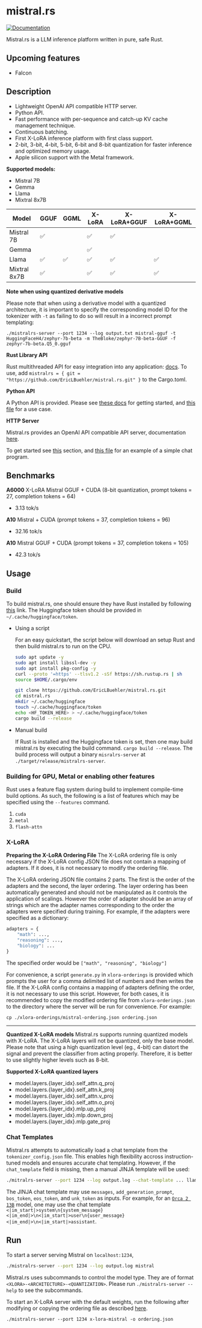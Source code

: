 # mistral.rs
[![Documentation](https://github.com/EricLBuehler/mistral.rs/actions/workflows/docs.yml/badge.svg)](https://ericlbuehler.github.io/mistral.rs/mistralrs/)

Mistral.rs is a LLM inference platform written in pure, safe Rust.

## Upcoming features
- Falcon

## Description
- Lightweight OpenAI API compatible HTTP server.
- Python API.
- Fast performance with per-sequence and catch-up KV cache management technique.
- Continuous batching.
- First X-LoRA inference platform with first class support.
- 2-bit, 3-bit, 4-bit, 5-bit, 6-bit and 8-bit quantization for faster inference and optimized memory usage.
- Apple silicon support with the Metal framework.

**Supported models:**
- Mistral 7B
- Gemma
- Llama
- Mixtral 8x7B

|Model|GGUF|GGML|X-LoRA|X-LoRA+GGUF|X-LoRA+GGML|
|--|--|--|--|--|--|
|Mistral 7B |✅| |✅|✅| |
|Gemma| | |✅| | |
|Llama|✅|✅|✅|✅|✅|
|Mixtral 8x7B|✅| |✅|✅|✅|

**Note when using quantized derivative models**

Please note that when using a derivative model with a quantized architecture, it is important to specify the corresponding model ID for the tokenizer with `-t` as failing to do so will result in a incorrect prompt templating:

`./mistralrs-server --port 1234 --log output.txt mistral-gguf -t HuggingFaceH4/zephyr-7b-beta -m TheBloke/zephyr-7B-beta-GGUF -f zephyr-7b-beta.Q5_0.gguf`

**Rust Library API**

Rust multithreaded API for easy integration into any application: [docs](https://ericlbuehler.github.io/mistral.rs/mistralrs/). To use, add `mistralrs = { git = "https://github.com/EricLBuehler/mistral.rs.git" }` to the Cargo.toml.

**Python API**

A Python API is provided. Please see [these docs](mistralrs-pyo3/README.md) for getting started, and [this file](examples/python_api.py) for a use case.

**HTTP Server**

Mistral.rs provides an OpenAI API compatible API server, documentation [here](examples/http.md).

To get started see [this](README.md#run) section, and [this file](examples/chat.py) for an example of a simple chat program.

## Benchmarks
**A6000** X-LoRA Mistral GGUF + CUDA (8-bit quantization, prompt tokens = 27, completion tokens = 64)
- 3.13 tok/s

**A10** Mistral + CUDA (prompt tokens = 37, completion tokens = 96)
- 32.16 tok/s

**A10** Mistral GGUF + CUDA (prompt tokens = 37, completion tokens = 105)
- 42.3 tok/s

## Usage
### Build
To build mistral.rs, one should ensure they have Rust installed by following [this](https://rustup.rs/) link.
The Huggingface token should be provided in `~/.cache/huggingface/token`. 
- Using a script

    For an easy quickstart, the script below will 
    download an setup Rust and then build mistral.rs to run on the CPU.
    ```bash
    sudo apt update -y
    sudo apt install libssl-dev -y
    sudo apt install pkg-config -y
    curl --proto '=https' --tlsv1.2 -sSf https://sh.rustup.rs | sh
    source $HOME/.cargo/env

    git clone https://github.com/EricLBuehler/mistral.rs.git
    cd mistral.rs
    mkdir ~/.cache/huggingface
    touch ~/.cache/huggingface/token
    echo <HF_TOKEN_HERE> > ~/.cache/huggingface/token
    cargo build --release
    ```
- Manual build

    If Rust is installed and the Huggingface token is set, then one may build mistral.rs by executing the build command.
    `cargo build --release`.
The build process will output a binary `misralrs-server` at `./target/release/mistralrs-server`.
### Building for GPU, Metal or enabling other features
Rust uses a feature flag system during build to implement compile-time build options. As such, the following is a list of features
which may be specified using the `--features` command.
1) `cuda`
2) `metal`
3) `flash-attn`

### X-LoRA
**Preparing the X-LoRA Ordering File**
The X-LoRA ordering file is only necessary if the X-LoRA config JSON file does not contain a mapping of adapters. If it does, it is not necessary to modify the ordering file.

The X-LoRA ordering JSON file contains 2 parts. The first is the order of the adapters and the second, the layer ordering. The layer ordering has been automatically generated and should not be manipulated as it controls the application of scalings. However the order of adapter should be an array of strings which are the adapter names corresponding to the order the adapters were specified during training. For example, if the adapters were specified as a dictionary:

```python
adapters = {
    "math": ...,
    "reasoning": ...,
    "biology": ...
}
```

The specified order would be `["math", "reasoning", "biology"]`

For convenience, a script `generate.py` in `xlora-orderings` is provided which prompts the user for a comma delimited list of numbers and then writes the file. If the X-LoRA config contains a mapping of adapters defining the order, it is not necessary to use this script. However, for both cases, it is recommended to copy the modified ordering file from `xlora-orderings.json` to the directory where the server will be run for convenience. For example:

`cp ./xlora-orderings/mistral-ordering.json ordering.json`

---

**Quantized X-LoRA models**
Mistral.rs supports running quantized models with X-LoRA. The X-LoRA layers will not be quantized, only the base model. Please note that
using a high quantization level (eg., 4-bit) can distort the signal and prevent the classifier from acting properly. Therefore, it is better to use slightly higher levels such as 8-bit.

**Supported X-LoRA quantized layers**
- model.layers.{layer_idx}.self_attn.q_proj
- model.layers.{layer_idx}.self_attn.k_proj
- model.layers.{layer_idx}.self_attn.v_proj
- model.layers.{layer_idx}.self_attn.o_proj
- model.layers.{layer_idx}.mlp.up_proj
- model.layers.{layer_idx}.mlp.down_proj
- model.layers.{layer_idx}.mlp.gate_proj

### Chat Templates
Mistral.rs attempts to automatically load a chat template from the `tokenizer_config.json` file. This enables high flexibility accross instruction-tuned models and ensures accurate chat templating. However, if the `chat_template` field is missing, then a manual JINJA template will be used:

```bash
./mitralrs-server --port 1234 --log output.log --chat-template ... llama
```

The JINJA chat template may use `messages`, `add_generation_prompt`, `bos_token`, `eos_token`, and `unk_token` as inputs. For example, for an [`Orca 2 13B`](https://huggingface.co/microsoft/Orca-2-13b) model, one may use the chat template `<|im_start|>system\n{system_message}<|im_end|>\n<|im_start|>user\n{user_message}<|im_end|>\n<|im_start|>assistant`.

## Run

To start a server serving Mistral on `localhost:1234`, 
```bash
./mistralrs-server --port 1234 --log output.log mistral
```

Mistral.rs uses subcommands to control the model type. They are of format `<XLORA>-<ARCHITECTURE>-<QUANTIZATION>`. Please run `./mistralrs-server --help` to see the subcommands.

To start an X-LoRA server with the default weights, run the following after modifying or copying the ordering file as described [here](README.md#x-lora).

`./mistralrs-server --port 1234 x-lora-mistral -o ordering.json`
